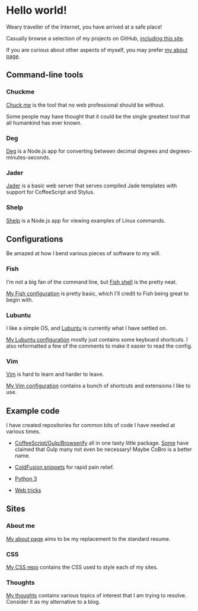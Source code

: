 # Hello world!

Weary traveller of the Internet, you have arrived at a safe place!

Casually browse a selection of my projects on GitHub,
[including this site](https://github.com/MattMS/mattms.github.io).

If you are curious about other aspects of myself, you may prefer
[my about page](http://about.mattms.info/).


## Command-line tools

### Chuckme

[Chuck me](https://github.com/MattMS/chuckme) is the tool that no web
professional should be without.

Some people may have thought that it could be the single greatest tool
that all humankind has ever known.


### Deg

[Deg](https://github.com/MattMS/deg#degrees-conversions) is a Node.js
app for converting between decimal degrees and degrees-minutes-seconds.


### Jader

[Jader](https://mattms.github.io/jader) is a basic web server that
serves compiled Jade templates with support for CoffeeScript and Stylus.


### Shelp

[Shelp](https://github.com/MattMS/shelp#shell-help) is a Node.js app for
viewing examples of Linux commands.


## Configurations

Be amazed at how I bend various pieces of software to my will.


### Fish

I'm not a big fan of the command line, but
[Fish shell](http://fishshell.com/) is the pretty neat.

[My Fish configuration](https://github.com/MattMS/my-fish-config)
is pretty basic, which I'll credit to Fish being great to begin with.


### Lubuntu

I like a simple OS, and [Lubuntu](http://lubuntu.net/) is currently what
I have settled on.

[My Lubuntu configuration](https://github.com/MattMS/my-lubuntu-config)
mostly just contains some keyboard shortcuts.
I also reformatted a few of the comments to make it easier to read the
config.


### Vim

[Vim](http://www.vim.org/) is hard to learn and harder to leave.

[My Vim configuration](https://github.com/MattMS/my-vim-config)
contains a bunch of shortcuts and extensions I like to use.


## Example code

I have created repositories for common bits of code I have needed at
various times.

- [CoffeeScript/Gulp/Browserify](https://github.com/MattMS/coffee_gulp_bro)
  all in one tasty little package.
  [Some](https://github.com/joshgillies) have claimed that Gulp many not
  even be necessary!
  Maybe CoBro is a better name.

- [ColdFusion snippets](https://github.com/MattMS/ColdFusion_examples)
  for rapid pain relief.

- [Python 3](https://github.com/MattMS/Python_3_examples)

- [Web tricks](https://github.com/MattMS/web_tricks)


## Sites

### About me

[My about page](http://about.mattms.info/) aims to be my replacement to
the standard resume.


### CSS

[My CSS repo](http://css.mattms.info/) contains the CSS used to style
each of my sites.


### Thoughts

[My thoughts](http://thoughts.mattms.info/) contains various topics of
interest that I am trying to resolve.
Consider it as my alternative to a blog.
